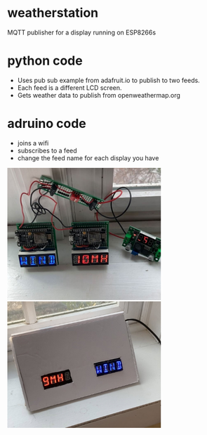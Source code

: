 # weatherstation
MQTT publisher for a display running on ESP8266s

# python code
* Uses pub sub example from adafruit.io to publish to two feeds. 
* Each feed is a different LCD screen.
* Gets weather data to publish from openweathermap.org

# adruino code
* joins a wifi
* subscribes to a feed
* change the feed name for each display you have 

<img src="img/boards2.jpg" width="350">
<img src="img/display.jpg" width="350">
